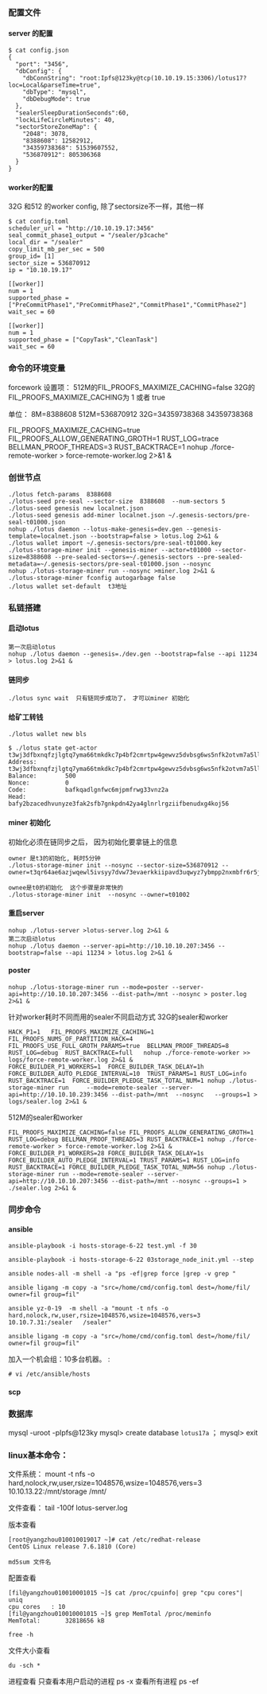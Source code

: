 ### 配置文件

#### server 的配置
```
$ cat config.json
{
  "port": "3456",
  "dbConfig": {
    "dbConnString": "root:Ipfs@123ky@tcp(10.10.19.15:3306)/lotus17?loc=Local&parseTime=true",
    "dbType": "mysql",
    "dbDebugMode": true
  },
  "sealerSleepDurationSeconds":60,
  "lockLifeCircleMinutes": 40,
  "sectorStoreZoneMap": {
    "2048": 3078,
    "8388608": 12582912,
    "34359738368": 51539607552,
    "536870912": 805306368
  }
}
```

#### worker的配置
32G 和512 的worker config, 除了sectorsize不一样，其他一样
```
$ cat config.toml
scheduler_url = "http://10.10.19.17:3456"
seal_commit_phase1_output = "/sealer/p3cache"
local_dir = "/sealer"
copy_limit_mb_per_sec = 500
group_id= [1]
sector_size = 536870912
ip = "10.10.19.17"

[[worker]]
num = 1
supported_phase = ["PreCommitPhase1","PreCommitPhase2","CommitPhase1","CommitPhase2"]
wait_sec = 60

[[worker]]
num = 1
supported_phase = ["CopyTask","CleanTask"]
wait_sec = 60
```

###  命令的环境变量
forcework 设置项： 
512M的FIL_PROOFS_MAXIMIZE_CACHING=false
32G的FIL_PROOFS_MAXIMIZE_CACHING为 1 或者 true

单位：
8M=8388608
512M=536870912
32G=34359738368
34359738368

FIL_PROOFS_MAXIMIZE_CACHING=true FIL_PROOFS_ALLOW_GENERATING_GROTH=1 RUST_LOG=trace BELLMAN_PROOF_THREADS=3 RUST_BACKTRACE=1 nohup ./force-remote-worker > force-remote-worker.log 2>&1 &    
 
 
### 创世节点
```
./lotus fetch-params  8388608
./lotus-seed pre-seal --sector-size  8388608  --num-sectors 5
./lotus-seed genesis new localnet.json
./lotus-seed genesis add-miner localnet.json ~/.genesis-sectors/pre-seal-t01000.json
nohup ./lotus daemon --lotus-make-genesis=dev.gen --genesis-template=localnet.json --bootstrap=false > lotus.log 2>&1 &
./lotus wallet import ~/.genesis-sectors/pre-seal-t01000.key
./lotus-storage-miner init --genesis-miner --actor=t01000 --sector-size=8388608 --pre-sealed-sectors=~/.genesis-sectors --pre-sealed-metadata=~/.genesis-sectors/pre-seal-t01000.json --nosync
nohup ./lotus-storage-miner run --nosync >miner.log 2>&1 &
./lotus-storage-miner fconfig autogarbage false
./lotus wallet set-default  t3地址
```

### 私链搭建

#### 启动lotus 
```
第一次启动lotus
nohup ./lotus daemon --genesis=./dev.gen --bootstrap=false --api 11234 > lotus.log 2>&1 & 
```

#### 链同步
```
./lotus sync wait  只有链同步成功了， 才可以miner 初始化
```

#### 给矿工转钱
```
./lotus wallet new bls

$ ./lotus state get-actor t3wj3dfbxnqfzjlgtq7yma66tmkdkc7p4bf2cmrtpw4gewvz5dvbsg6ws5nfk2otvm7a5ll2p3ts5rkjps3eia      
Address:        t3wj3dfbxnqfzjlgtq7yma66tmkdkc7p4bf2cmrtpw4gewvz5dvbsg6ws5nfk2otvm7a5ll2p3ts5rkjps3eia
Balance:        500
Nonce:          0
Code:           bafkqadlgnfwc6mjpmfrwg33vnz2a
Head:           bafy2bzacedhvunyze3fak2sfb7gnkpdn42ya4glnrlrgziifbenudxg4koj56
```

#### miner 初始化
初始化必须在链同步之后， 因为初始化要拿链上的信息
```
owner 是t3的初始化, 耗时5分钟
./lotus-storage-miner init --nosync --sector-size=536870912 --owner=t3qr64ae6azjwqewl5ivsyy7dvw73evaerkkiipavd3uqwyz7ybmpp2nxmbfr6r5jgrifmwjq2hnvsclgdpwma

ownee是t0的初始化  这个步骤是非常快的
./lotus-storage-miner init  --nosync --owner=t01002
```

#### 重启server 

```
nohup ./lotus-server >lotus-server.log 2>&1 &
第二次启动lotus
nohup ./lotus daemon --server-api=http://10.10.10.207:3456 --bootstrap=false --api 11234 > lotus.log 2>&1 &
```

#### poster 
```
nohup ./lotus-storage-miner run --mode=poster --server-api=http://10.10.10.207:3456 --dist-path=/mnt --nosync > poster.log 2>&1 &
```

针对worker耗时不同而用的sealer不同启动方式
32G的sealer和worker
```
HACK_P1=1   FIL_PROOFS_MAXIMIZE_CACHING=1  FIL_PROOFS_NUMS_OF_PARTITION_HACK=4  FIL_PROOFS_USE_FULL_GROTH_PARAMS=true  BELLMAN_PROOF_THREADS=8  RUST_LOG=debug  RUST_BACKTRACE=full   nohup ./force-remote-worker >> logs/force-remote-worker.log 2>&1 &
FORCE_BUILDER_P1_WORKERS=1  FORCE_BUILDER_TASK_DELAY=1h  FORCE_BUILDER_AUTO_PLEDGE_INTERVAL=10  TRUST_PARAMS=1 RUST_LOG=info RUST_BACKTRACE=1  FORCE_BUILDER_PLEDGE_TASK_TOTAL_NUM=1 nohup ./lotus-storage-miner run     --mode=remote-sealer --server-api=http://10.10.10.239:3456 --dist-path=/mnt  --nosync   --groups=1 > logs/sealer.log 2>&1 &
```

512M的sealer和worker
```
FIL_PROOFS_MAXIMIZE_CACHING=false FIL_PROOFS_ALLOW_GENERATING_GROTH=1 RUST_LOG=debug BELLMAN_PROOF_THREADS=3 RUST_BACKTRACE=1 nohup ./force-remote-worker > force-remote-worker.log 2>&1 &
FORCE_BUILDER_P1_WORKERS=28 FORCE_BUILDER_TASK_DELAY=1s FORCE_BUILDER_AUTO_PLEDGE_INTERVAL=1 TRUST_PARAMS=1 RUST_LOG=info RUST_BACKTRACE=1 FORCE_BUILDER_PLEDGE_TASK_TOTAL_NUM=56 nohup ./lotus-storage-miner run --mode=remote-sealer --server-api=http://10.10.10.207:3456 --dist-path=/mnt --nosync --groups=1 > ./sealer.log 2>&1 &
```

### 同步命令
#### ansible
```
ansible-playbook -i hosts-storage-6-22 test.yml -f 30

ansible-playbook -i hosts-storage-6-22 03storage_node_init.yml --step

ansible nodes-all -m shell -a "ps -ef|grep force |grep -v grep "
 
ansible ligang -m copy -a "src=/home/cmd/config.toml dest=/home/fil/ owner=fil group=fil"
 
ansible yz-0-19  -m shell -a "mount -t nfs -o hard,nolock,rw,user,rsize=1048576,wsize=1048576,vers=3 10.10.7.31:/sealer   /sealer"

ansible ligang -m copy -a "src=/home/cmd/config.toml dest=/home/fil/ owner=fil group=fil"
```

加入一个机会组：10多台机器。 :
```
# vi /etc/ansible/hosts
```

#### scp
### 数据库
mysql -uroot -pIpfs@123ky
mysql> create database `lotus17a` ；
mysql> exit 

### linux基本命令：

文件系统：
mount -t nfs -o hard,nolock,rw,user,rsize=1048576,wsize=1048576,vers=3 10.10.13.22:/mnt/storage  /mnt/

文件查看：
tail -100f lotus-server.log

版本查看
```
[root@yangzhou010010019017 ~]# cat /etc/redhat-release
CentOS Linux release 7.6.1810 (Core)

md5sum 文件名
``` 

配置查看
```
[fil@yangzhou010010001015 ~]$ cat /proc/cpuinfo| grep "cpu cores"| uniq
cpu cores	: 10
[fil@yangzhou010010001015 ~]$ grep MemTotal /proc/meminfo
MemTotal:       32818656 kB

free -h 
```

文件大小查看
```
du -sch *
```

进程查看
只查看本用户启动的进程
ps -x
查看所有进程
ps -ef






